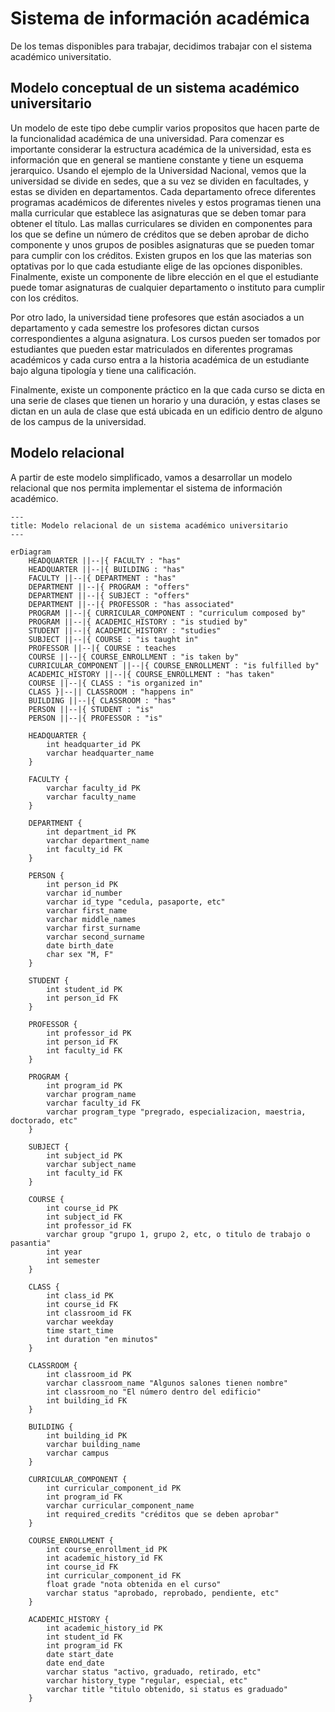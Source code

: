 # Sistema de información académica

De los temas disponibles para trabajar, decidimos trabajar con el sistema académico universitatio.

## Modelo conceptual de un sistema académico universitario

Un modelo de este tipo debe cumplir varios propositos que hacen parte de la
funcionalidad académica de una universidad. Para comenzar es importante considerar
la estructura académica de la universidad, esta es información que en general se
mantiene constante y tiene un esquema jerarquico. Usando el ejemplo de la Universidad
Nacional, vemos que la universidad se divide en sedes, que a su vez se dividen en
facultades, y estas se dividen en departamentos.
Cada departamento ofrece diferentes programas académicos de diferentes niveles y estos
programas tienen una malla curricular que establece las asignaturas que se deben
tomar para obtener el título. Las mallas curriculares se dividen en componentes para los
que se define un número de créditos que se deben aprobar de dicho componente y unos
grupos de posibles asignaturas que se pueden tomar para cumplir con los créditos.
Existen grupos en los que las materias son optativas por lo que cada estudiante elige
de las opciones disponibles. Finalmente, existe un componente de libre elección en el
que el estudiante puede tomar asignaturas de cualquier departamento o instituto para
cumplir con los créditos.

Por otro lado, la universidad tiene profesores que están asociados a un departamento y
cada semestre los profesores dictan cursos correspondientes a alguna
asignatura. Los cursos pueden ser tomados por estudiantes que pueden estar matriculados
en diferentes programas académicos y cada curso entra a la historia académica de un
estudiante bajo alguna tipología y tiene una calificación.

Finalmente, existe un componente práctico en la que cada curso se dicta en una serie de
clases que tienen un horario y una duración, y estas clases se dictan en un aula de
clase que está ubicada en un edificio dentro de alguno de los campus de la universidad.

## Modelo relacional

A partir de este modelo simplificado, vamos a desarrollar un modelo relacional que nos
permita implementar el sistema de información académico.

```mermaid
---
title: Modelo relacional de un sistema académico universitario
---

erDiagram
    HEADQUARTER ||--|{ FACULTY : "has"
    HEADQUARTER ||--|{ BUILDING : "has"
    FACULTY ||--|{ DEPARTMENT : "has"
    DEPARTMENT ||--|{ PROGRAM : "offers"
    DEPARTMENT ||--|{ SUBJECT : "offers"
    DEPARTMENT ||--|{ PROFESSOR : "has associated"
    PROGRAM ||--|{ CURRICULAR_COMPONENT : "curriculum composed by"
    PROGRAM ||--|{ ACADEMIC_HISTORY : "is studied by"
    STUDENT ||--|{ ACADEMIC_HISTORY : "studies"
    SUBJECT ||--|{ COURSE : "is taught in"
    PROFESSOR ||--|{ COURSE : teaches
    COURSE ||--|{ COURSE_ENROLLMENT : "is taken by"
    CURRICULAR_COMPONENT ||--|{ COURSE_ENROLLMENT : "is fulfilled by"
    ACADEMIC_HISTORY ||--|{ COURSE_ENROLLMENT : "has taken"
    COURSE ||--|{ CLASS : "is organized in"
    CLASS }|--|| CLASSROOM : "happens in"
    BUILDING ||--|{ CLASSROOM : "has"
    PERSON ||--|{ STUDENT : "is"
    PERSON ||--|{ PROFESSOR : "is"

    HEADQUARTER {
        int headquarter_id PK
        varchar headquarter_name
    }

    FACULTY {
        varchar faculty_id PK
        varchar faculty_name
    }

    DEPARTMENT {
        int department_id PK
        varchar department_name
        int faculty_id FK
    }

    PERSON {
        int person_id PK
        varchar id_number
        varchar id_type "cedula, pasaporte, etc"
        varchar first_name
        varchar middle_names
        varchar first_surname
        varchar second_surname
        date birth_date
        char sex "M, F"
    }

    STUDENT {
        int student_id PK
        int person_id FK
    }

    PROFESSOR {
        int professor_id PK
        int person_id FK
        int faculty_id FK
    }

    PROGRAM {
        int program_id PK
        varchar program_name
        varchar faculty_id FK
        varchar program_type "pregrado, especializacion, maestria, doctorado, etc"
    }

    SUBJECT {
        int subject_id PK
        varchar subject_name
        int faculty_id FK
    }

    COURSE {
        int course_id PK
        int subject_id FK
        int professor_id FK
        varchar group "grupo 1, grupo 2, etc, o titulo de trabajo o pasantia"
        int year
        int semester
    }

    CLASS {
        int class_id PK
        int course_id FK
        int classroom_id FK
        varchar weekday
        time start_time
        int duration "en minutos"
    }

    CLASSROOM {
        int classroom_id PK
        varchar classroom_name "Algunos salones tienen nombre"
        int classroom_no "El número dentro del edificio"
        int building_id FK
    }

    BUILDING {
        int building_id PK
        varchar building_name
        varchar campus
    }

    CURRICULAR_COMPONENT {
        int curricular_component_id PK
        int program_id FK
        varchar curricular_component_name
        int required_credits "créditos que se deben aprobar"
    }

    COURSE_ENROLLMENT {
        int course_enrollment_id PK
        int academic_history_id FK
        int course_id FK
        int curricular_component_id FK
        float grade "nota obtenida en el curso"
        varchar status "aprobado, reprobado, pendiente, etc"
    }

    ACADEMIC_HISTORY {
        int academic_history_id PK
        int student_id FK
        int program_id FK
        date start_date
        date end_date
        varchar status "activo, graduado, retirado, etc"
        varchar history_type "regular, especial, etc"
        varchar title "titulo obtenido, si status es graduado"
    }
```
